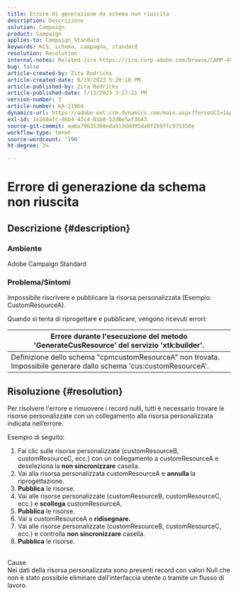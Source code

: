 ```yaml
---
title: Errore di generazione da schema non riuscita
description: Descrizione
solution: Campaign
product: Campaign
applies-to: Campaign Standard
keywords: KCS, schema, campagna, standard
resolution: Resolution
internal-notes: Related Jira https://jira.corp.adobe.com/browse/CAMP-48246
bug: false
article-created-by: Zita Rodricks
article-created-date: 6/19/2023 5:20:18 PM
article-published-by: Zita Rodricks
article-published-date: 7/13/2023 3:27:21 PM
version-number: 3
article-number: KA-21964
dynamics-url: https://adobe-ent.crm.dynamics.com/main.aspx?forceUCI=1&pagetype=entityrecord&etn=knowledgearticle&id=c187ab8c-c50e-ee11-8f6d-6045bd006b3d
exl-id: 1e268afc-86b4-41c4-81b8-52d6e5af3643
source-git-commit: aa6a79635380eda913ddd95da0f2b97fc975356e
workflow-type: tm+mt
source-wordcount: '190'
ht-degree: 3%

---
```


# Errore di generazione da schema non riuscita

## Descrizione {#description}


### Ambiente

Adobe Campaign Standard

### Problema/Sintomi

Impossibile riscrivere e pubblicare la risorsa personalizzata (Esempio: CustomResourceA).

Quando si tenta di riprogettare e pubblicare, vengono ricevuti errori:


| Errore durante l&#39;esecuzione del metodo &#39;GenerateCusResource&#39; del servizio &#39;xtk:builder&#39;. |
| --- |
| Definizione dello schema &quot;cpmcustomResourceA&quot; non trovata. Impossibile generare dallo schema &#39;cus:customResourceA&#39;. |





## Risoluzione {#resolution}


Per risolvere l&#39;errore e rimuovere i record nulli, tutti<b> </b>è necessario trovare le risorse personalizzate con un collegamento alla risorsa personalizzata indicata nell’errore.

Esempio di seguito:

1. Fai clic sulle risorse personalizzate (customResourceB, customResourceC, ecc.) con un collegamento a customResourceA e deseleziona la <b>non sincronizzare</b> casella.
2. Vai alla risorsa personalizzata customResourceA e <b>annulla </b>la riprogettazione.
3. <b>Pubblica</b> le risorse.
4. Vai alle risorse personalizzate (customResourceB, customResourceC, ecc.) e <b>scollega</b> customResourceA.
5. <b>Pubblica</b> le risorse.
6. Vai a customResourceA e <b>ridisegnare.</b>
7. Vai alle risorse personalizzate (customResourceB, customResourceC, ecc.) e controlla <b>non sincronizzare</b> casella.
8. <b>Pubblica</b> le risorse.

<br>Cause <br>
Nei dati della risorsa personalizzata sono presenti record con valori Null che non è stato possibile eliminare dall’interfaccia utente o tramite un flusso di lavoro.
